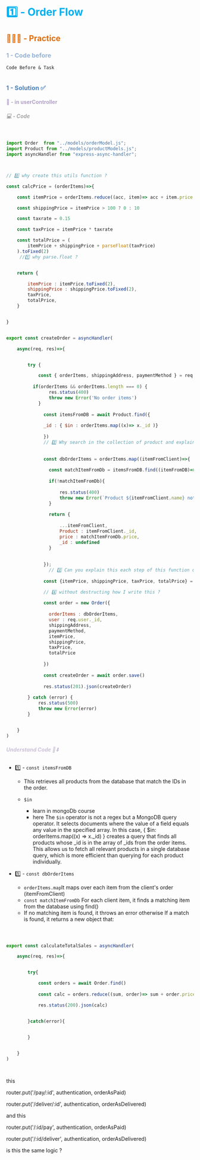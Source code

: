 # <font color="#00b0f0">1️⃣ -  Order Flow</font>

## <font color="#e36c09">👨🏾‍💻 - Practice</font>

### <font color="#95b3d7">1 - Code before</font>

`Code Before & Task`

```jsx

```

### <font color="#4f81bd">1  - Solution ✅ </font>

#### <font color="#b2a2c7">🧩 - in userController </font>

##### <font color="#a5a5a5">💻 - Code</font>

```js


import Order  from "../models/orderModel.js";
import Product from "../models/productModels.js";
import asyncHandler from "express-async-handler";



// 0️⃣ why create this utils function ? 

const calcPrice = (orderItems)=>{

    const itemPrice = orderItems.reduce((acc, item)=> acc + item.price * item.quantity , O)

    const shippingPrice = itemPrice > 100 ? 0 : 10

    const taxrate = 0.15

    const taxPrice = itemPrice * taxrate

    const totalPrice = (
        itemPrice + shippingPrice + parseFloat(taxPrice)
    ).toFixed(2)
     //1️⃣ why parse.float ?


    return {

        itemPrice : itemPrice.toFixed(2),
        shippingPrice : shippingPrice.toFixed(2),
        taxPrice,
        totalPrice,
    }


}


export const createOrder = asyncHandler(

    async(req, res)=>{


        try {

            const { orderItems, shippingAddress, paymentMethod } = req.body;
    
          if(orderItems && orderItems.length === 0) {
                res.status(400)
                throw new Error('No order items')
            }
    
              const itemsFromDB = await Product.find({
    
              _id : { $in : orderItems.map((x)=> x._id )}
            
              })
              // 2️⃣ Why search in the collection of product and explain me this regex : $in
              
    
              const dbOrderItems = orderItems.map((itemFromClient)=>{
    
                const matchItemFromDb = itemsFromDB.find((itemFromDB)=> itemFromDB._id.toString() === itemFromClient._id)
              
                if(!matchItemFromDb){
    
                    res.status(400)
                    throw new Error(`Product ${itemFromClient.name} not found`)
                }
    
                return {
    
                    ...itemFromClient,
                    Product : itemFromClient._id,
                    price : matchItemFromDb.price,
                    _id : undefined
                }
    
                
              });
                // 3️⃣ Can you explain this each step of this function dbOrderItems please ?
    
              const {itemPrice, shippingPrice, taxPrice, totalPrice} = calcPrice(dbOrderItems);

              // 4️⃣ without destructing how I write this ?
    
              const order = new Order({
    
                orderItems : dbOrderItems,
                user : req.user._id,
                shippingAddress,
                paymentMethod,
                itemPrice,
                shippingPrice,
                taxPrice,
                totalPrice
    
              })
    
              const createOrder = await order.save()
    
              res.status(201).json(createOrder)
 
        } catch (error) {
            res.status(500)
            throw new Error(error)
        }


    }
)

```

##### <font color="#ccc1d9">Understand Code 🤔⬇️</font>

- 1️⃣ - `const itemsFromDB`

	- This retrieves all products from the database that match the IDs in the order.

    - `$in`
        - learn in mongoDb course
        - here The `$in` operator is not a regex but a MongoDB query operator. It selects documents where the value of a field equals any value in the specified array. In this case, { $in: orderItems.map((x) => x._id) } creates a query that finds all products whose _id is in the array of _ids from the order items. This allows us to fetch all relevant products in a single database query, which is more efficient than querying for each product individually.

- 1️⃣ - `const dbOrderItems`

    - `orderItems.map`It maps over each item from the client's order (itemFromClient)
    - `const matchItemFromDb` For each client item, it finds a matching item from the database using find()
    - If no matching item is found, it throws an error otherwise If a match is found, it returns a new object that:



```js



export const calculateTotalSales = asyncHandler(

    async(req, res)=>{


        try{

            const orders = await Order.find()
    
            const calc = orders.reduce((sum, order)=> sum + order.price, 0)

            res.status(200).json(calc)


        }catch(error){


        }
        

    }
)




```


this 

router.put('/pay/:id', authentication, orderAsPaid)

router.put('/deliver/:id', authentication, orderAsDelivered)

and this 

router.put('/:id/pay', authentication, orderAsPaid)

router.put('/:id/deliver', authentication, orderAsDelivered)

is this the same logic ? 

